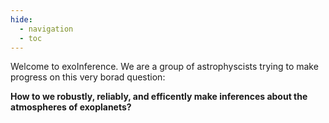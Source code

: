 ```yaml
---
hide:
  - navigation
  - toc
---
```


Welcome to exoInference. We are a group of astrophyscists trying to make progress on this very borad question:

**How to we robustly, reliably, and efficently make inferences about the atmospheres of exoplanets?**


